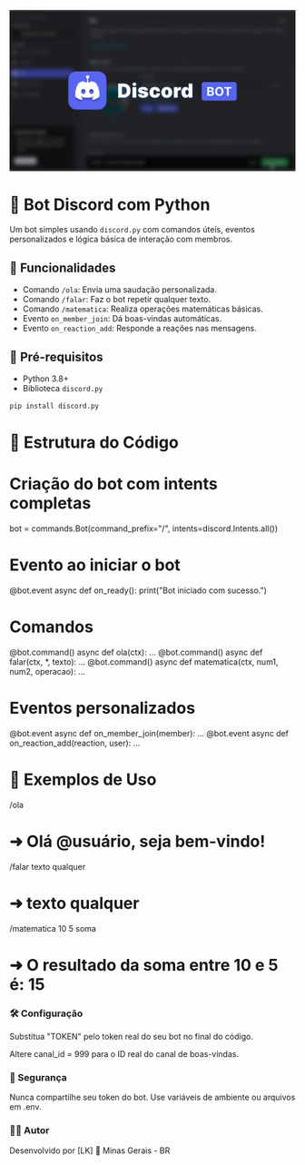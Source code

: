 ![Logo do Bot](/img/discord.png)

# 🤖 Bot Discord com Python

Um bot simples usando `discord.py` com comandos úteis, eventos personalizados e lógica básica de interação com membros.

## 🚀 Funcionalidades

- Comando `/ola`: Envia uma saudação personalizada.
- Comando `/falar`: Faz o bot repetir qualquer texto.
- Comando `/matematica`: Realiza operações matemáticas básicas.
- Evento `on_member_join`: Dá boas-vindas automáticas.
- Evento `on_reaction_add`: Responde a reações nas mensagens.

## 🧠 Pré-requisitos

- Python 3.8+
- Biblioteca `discord.py`

```bash
pip install discord.py
```

# 🧾 Estrutura do Código

# Criação do bot com intents completas

bot = commands.Bot(command_prefix="/", intents=discord.Intents.all())

# Evento ao iniciar o bot

@bot.event
async def on_ready():
print("Bot iniciado com sucesso.")

# Comandos

@bot.command()
async def ola(ctx): ...
@bot.command()
async def falar(ctx, \*, texto): ...
@bot.command()
async def matematica(ctx, num1, num2, operacao): ...

# Eventos personalizados

@bot.event
async def on_member_join(member): ...
@bot.event
async def on_reaction_add(reaction, user): ...

# 🧪 Exemplos de Uso

/ola

# ➜ Olá @usuário, seja bem-vindo!

/falar texto qualquer

# ➜ texto qualquer

/matematica 10 5 soma

# ➜ O resultado da soma entre 10 e 5 é: 15

### 🛠️ Configuração

Substitua "TOKEN" pelo token real do seu bot no final do código.

Altere canal_id = 999 para o ID real do canal de boas-vindas.

### 🔐 Segurança

Nunca compartilhe seu token do bot. Use variáveis de ambiente ou arquivos em .env.

### 🧑‍💻 Autor

Desenvolvido por [LK] 🚀
Minas Gerais - BR
